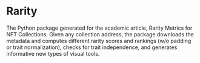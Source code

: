 # Rarity
The Python package generated for the academic article, Rarity Metrics for NFT Collections. Given any collection address, the package downloads the metadata and computes different rarity scores and rankings (w/o padding or trait normalization), checks for trait independence, and generates informative new types of visual tools.
